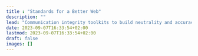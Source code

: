 ```yaml
---
title : "Standards for a Better Web"
description: ""
lead: "Communication integrity toolkits to build neutrality and accuracy into modern information environments"
date: 2023-09-07T16:33:54+02:00
lastmod: 2023-09-07T16:33:54+02:00
draft: false
images: []
---
```

